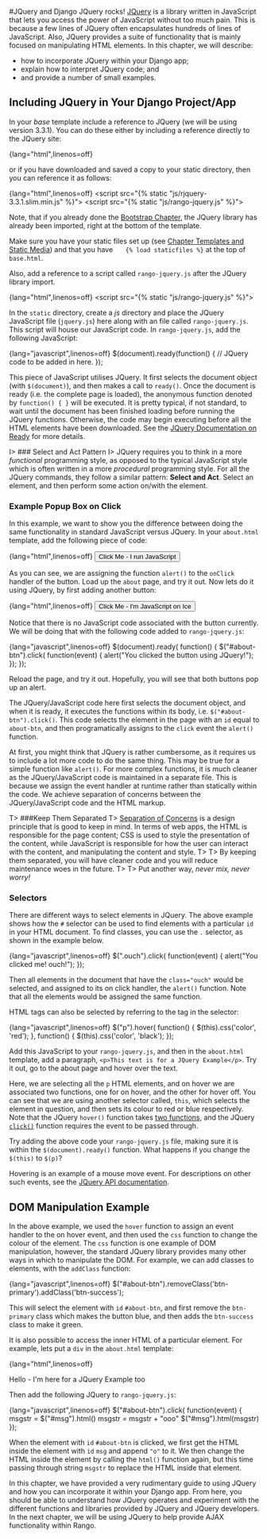 #JQuery and Django
JQuery rocks! [JQuery](https://jquery.com/) is a library written in JavaScript that lets you access the power of JavaScript without too much pain. This is because a few lines of JQuery often encapsulates hundreds of lines of JavaScript. Also, JQuery provides a suite of functionality that is mainly focused on manipulating HTML elements. In this chapter, we will describe:

- how to incorporate JQuery within your Django app;
- explain how to interpret JQuery code; and
- and provide a number of small examples.

## Including JQuery in Your Django Project/App
In your *base* template include a reference to JQuery (we will be using version 3.3.1). You can do these either by including a reference directly to the JQuery site:

{lang="html",linenos=off}
 <script src="https://code.jquery.com/jquery-3.3.1.slim.min.js" integrity="sha384-q8i/X+965DzO0rT7abK41JStQIAqVgRVzpbzo5smXKp4YfRvH+8abtTE1Pi6jizo" crossorigin="anonymous"></script>
	
or if you have downloaded and saved a copy to your static directory, then you can reference it as follows:

{lang="html",linenos=off}
	<script src="{% static "js/rjquery-3.3.1.slim.min.js" %}"></script>
	<script src="{% static "js/rango-jquery.js" %}"></script>

Note, that if you already done the [Bootstrap Chapter](#chapter-bootstrap), the JQuery library has already been imported, right at the bottom of the template.	

Make sure you have your static files set up (see [Chapter Templates and Static Media](#chapter-templates-static)) and that you have `	{% load staticfiles %}` at the top of `base.html`.

Also, add a reference to a script called `rango-jquery.js` after the JQuery library import.

{lang="html",linenos=off}
	<script src="{% static "js/rango-jquery.js" %}"></script>

In the `static` directory, create a *js* directory and place the JQuery JavaScript file (`jquery.js`) here along with an file called `rango-jquery.js`. This script will house our JavaScript code. In `rango-jquery.js`, add the following JavaScript:

{lang="javascript",linenos=off}
	$(document).ready(function() {
	    // JQuery code to be added in here.
	});

This piece of JavaScript utilises JQuery. It first selects the document object (with `$(document)`), and then makes a call to `ready()`. Once the document is ready (i.e. the complete page is loaded), the anonymous function denoted by `function() { }` will be executed. It is pretty typical, if not standard, to wait until the document has been finished loading before running the JQuery functions. Otherwise, the code may begin executing before all the HTML elements have been downloaded. See the [JQuery Documentation on Ready](http://api.jquery.com/ready/) for more details.

I> ### Select and Act Pattern
I> JQuery requires you to think in a more *functional* programming style, as opposed to the typical JavaScript style which is often written in a more *procedural* programming style. For all the JQuery commands, they follow a similar pattern: **Select and Act**. Select an element, and then perform some action on/with the element.

### Example Popup Box on Click
In this example, we want to show you the difference between doing the same functionality in standard JavaScript versus JQuery. In your `about.html` template, add the following piece of code:

{lang="html",linenos=off}
        <button  class="btn btn-primary" 
    onClick="alert('You clicked the button using inline JavaScript.');"> 
    Click Me - I run JavaScript 
    </button>

As you can see, we are assigning the function `alert()` to the `onClick` handler of the button. Load up the `about` page, and try it out. Now lets do it using JQuery, by first adding another button:

{lang="html",linenos=off}
	<button  class="btn btn-primary" id="about-btn"> 
	    Click Me - I'm JavaScript on Ice
    </button>

Notice that there is no JavaScript code associated with the button currently. We will be doing that with the following code added to `rango-jquery.js`:

{lang="javascript",linenos=off}
	$(document).ready( function() {
	    $("#about-btn").click( function(event) {
	        alert("You clicked the button using JQuery!");
	    });
	});

Reload the page, and try it out. Hopefully, you will see that both buttons pop up an alert.

The JQuery/JavaScript code here first selects the document object, and when it is ready, it executes the functions within its body, i.e. `$("#about-btn").click()`. This code selects the element in the page with an `id` equal to `about-btn`, and then programatically assigns to the `click` event the `alert()` function.

At first, you might think that JQuery is rather cumbersome, as it requires us to include a lot more code to do the same thing. This may be true for a simple function like `alert()`. For more complex functions, it is much cleaner as the JQuery/JavaScript code is maintained in a separate file. This is because we assign the event handler at runtime rather than statically within the code. We achieve separation of concerns between the JQuery/JavaScript code and the HTML markup.

T> ###Keep Them Separated
T> [Separation of Concerns](https://en.wikipedia.org/wiki/Separation_of_concerns) is a design principle that is good to keep in mind. In terms of web apps, the HTML is responsible for the page content; CSS is used to style the presentation of the content, while JavaScript is responsible for how the user can interact with the content, and manipulating the content and style.
T>
T> By keeping them separated, you will have cleaner code and you will reduce maintenance woes in the future.
T>
T> Put another way, *never mix, never worry!*

### Selectors
There are different ways to select elements in JQuery. The above example shows how the `#` selector can be used to find elements with a particular `id` in your HTML document. To find classes, you can use the `.` selector, as shown in the example below.

{lang="javascript",linenos=off}
	$(".ouch").click( function(event) {
	    alert("You clicked me! ouch!");
	});

Then all elements in the document that have the `class="ouch"` would be selected, and assigned to its on click handler, the `alert()` function. Note that all the elements would be assigned the same function.

HTML tags can also be selected by referring to the tag in the selector:

{lang="javascript",linenos=off}
	$("p").hover( function() {
	    $(this).css('color', 'red');
	}, 
	function() {
	    $(this).css('color', 'black');
	});

Add this JavaScript to your `rango-jquery.js`, and then in the `about.html` template, add a paragraph, `<p>This text is for a JQuery Example</p>`. Try it out, go to the about page and hover over the text.

Here, we are selecting all the `p` HTML elements, and on hover we are associated two functions, one for on hover, and the other for hover off. You can see that we are using another selector called, `this`, which selects the element in question, and then sets its colour to red or blue respectively. Note that the JQuery `hover()` function takes [two functions](http://api.jquery.com/hover/), and the JQuery [`click()`](http://api.jquery.com/click/) function requires the event to be passed through.

Try adding the above code your `rango-jquery.js` file, making sure it is within the `$(document).ready()` function. What happens if you change the `$(this)` to `$(p)`?

Hovering is an example of a mouse move event. For descriptions on other such events, see the [JQuery API documentation](http://api.jquery.com/category/events/mouse-events/).

## DOM Manipulation Example
In the above example, we used the `hover` function to assign an event handler to the on hover event, and then used the `css` function to change the colour of the element. The `css` function is one example of DOM manipulation, however, the standard JQuery library provides many other ways in which to manipulate the DOM. For example, we can add classes to elements, with the `addClass` function:

{lang="javascript",linenos=off}
	$("#about-btn").removeClass('btn-primary').addClass('btn-success');

This will select the element with `id` `#about-btn`, and first remove the `btn-primary` class which makes the button blue, and then adds the `btn-success` class to make it green. 

It is also possible to access the inner HTML of a particular element. For example, lets put a `div` in the `about.html` template:

{lang="html",linenos=off}
	<div id="msg">Hello  - I'm here for a JQuery Example too</div>

Then add the following JQuery to `rango-jquery.js`:

{lang="javascript",linenos=off}
	$("#about-btn").click( function(event) {
	    msgstr = $("#msg").html()
	    msgstr = msgstr + "ooo"
	    $("#msg").html(msgstr)
	});

When the element with `id` `#about-btn` is clicked, we first get the HTML inside the element with `id` `msg` and append `"o"` to it. We then change the HTML inside the element by calling the `html()` function again, but this time passing through string `msgstr` to replace the HTML inside that element.

In this chapter, we have provided a very rudimentary guide to using JQuery and how you can incorporate it within your Django app. From here, you should be able to understand how JQuery operates and experiment with the different functions and libraries provided by JQuery and JQuery developers. In the next chapter, we will be using JQuery to help provide AJAX functionality within Rango.